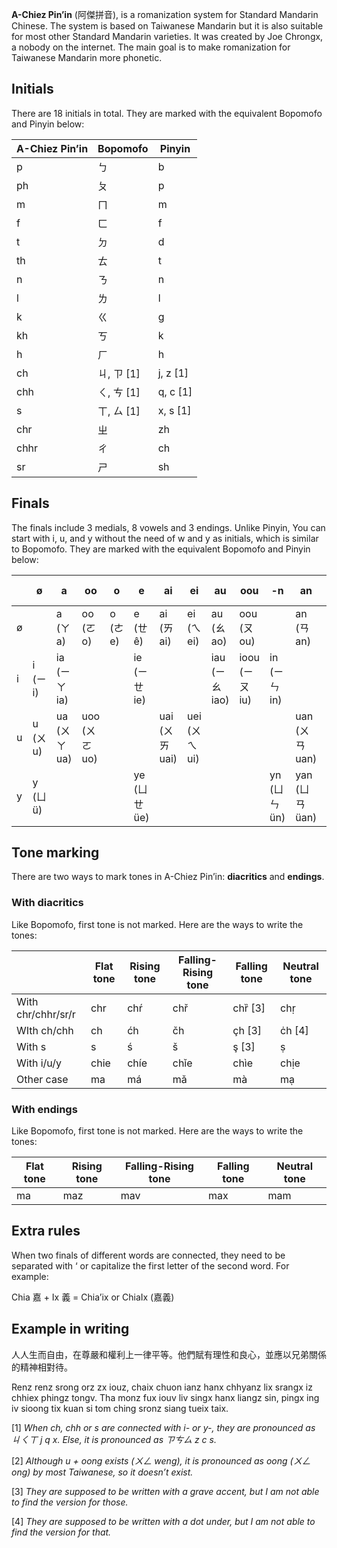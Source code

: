 **A-Chiez Pin’in** (阿傑拼音), is a romanization system for Standard Mandarin Chinese. The system is based on Taiwanese Mandarin but it is also suitable for most other Standard Mandarin varieties. It was created by Joe Chrongx, a nobody on the internet. The main goal is to make romanization for Taiwanese Mandarin more phonetic.

## Initials

There are 18 initials in total. They are marked with the equivalent Bopomofo and Pinyin below:

| A-Chiez Pin’in | Bopomofo | Pinyin |
| --- | --- | --- |
| p | ㄅ | b |
| ph | ㄆ | p |
| m | ㄇ | m |
| f | ㄈ | f |
| t | ㄉ | d |
| th | ㄊ | t |
| n | ㄋ | n |
| l | ㄌ | l |
| k | ㄍ | g |
| kh | ㄎ | k |
| h | ㄏ | h |
| ch | ㄐ, ㄗ [1] | j, z [1] |
| chh | ㄑ, ㄘ [1] | q, c [1] |
| s | ㄒ, ㄙ [1] | x, s [1] |
| chr | ㄓ | zh |
| chhr | ㄔ | ch |
| sr | ㄕ | sh |

## Finals

The finals include 3 medials, 8 vowels and 3 endings. Unlike Pinyin, You can start with i, u, and y without the need of w and y as initials, which is similar to Bopomofo. They are marked with the equivalent Bopomofo and Pinyin below:

|  | ø | a | oo | o | e | ai | ei | au | oou | -n | an | on | en | -ng | ang | oong | ong |
| --- | --- | --- | --- | --- | --- | --- | --- | --- | --- | --- | --- | --- | --- | --- | --- | --- | --- |
| ø |  | a (ㄚ a) | oo (ㄛ o) | o (ㄜ e) | e (ㄝ ê) | ai (ㄞ ai) | ei (ㄟ ei) | au (ㄠ ao) | oou (ㄡ ou) |  | an (ㄢ an) | en (ㄣ en) |  |  | ang (ㄤ ang) | oong (ㄨㄥ ong) | ong (ㄥ ong) |
| i | i (ㄧ i) | ia (ㄧㄚ ia) |  |  | ie (ㄧㄝ ie) |  |  | iau (ㄧㄠ iao) | ioou (ㄧㄡ iu) | in (ㄧㄣ in) |  |  | ien (ㄧㄢ ian) | ing (ㄧㄥ ing) | iang (ㄧㄤ iang) | iong (ㄩㄥ iong) |  |
| u | u (ㄨ u) | ua (ㄨㄚ ua) | uoo (ㄨㄛ uo) |  |  | uai (ㄨㄞ uai) | uei (ㄨㄟ ui) |  |  |  | uan (ㄨㄢ uan) | uen (ㄨㄣ uen) |  |  | uang (ㄨㄤ uang) | [2] |  |
| y | y (ㄩ ü) |  |  |  | ye (ㄩㄝ üe) |  |  |  |  | yn (ㄩㄣ ün) | yan (ㄩㄢ üan) |  |  |  |  |  |  |

## Tone marking

There are two ways to mark tones in A-Chiez Pin’in: **diacritics** and **endings**.

### With diacritics

Like Bopomofo, first tone is not marked. Here are the ways to write the tones:

|  | Flat tone | Rising tone | Falling-Rising tone | Falling tone | Neutral tone |
| --- | --- | --- | --- | --- | --- |
| With chr/chhr/sr/r | chr  | chŕ | chř | chȑ [3] | chṛ |
| WIth ch/chh | ch | ćh | čh | çh [3] | ċh [4] |
| With s | s | ś | š | ş [3]  | ṣ  |
| With i/u/y | chie | chíe | chǐe | chìe | chịe |
| Other case | ma | má | mǎ | mà | mạ |

### With endings

Like Bopomofo, first tone is not marked. Here are the ways to write the tones:

| Flat tone | Rising tone | Falling-Rising tone | Falling tone | Neutral tone |
| --- | --- | --- | --- | --- |
| ma | maz | mav | max | mam |

## Extra rules

When two finals of different words are connected, they need to be separated with ‘ or capitalize the first letter of the second word. For example:

Chia 嘉 + Ix 義 = Chia’ix or ChiaIx (嘉義)

## Example in writing

人人生而自由，在尊嚴和權利上一律平等。他們賦有理性和良心，並應以兄弟關係的精神相對待。

Renz renz srong orz zx iouz, chaix chuon ianz hanx chhyanz lix srangx iz chhiex phingz tongv. Tha monz fux iouv liv singx hanx liangz sin, pingx ing iv sioong tix kuan si tom ching sronz siang tueix taix.

[1] *When ch, chh or s are connected with i- or y-, they are pronounced as ㄐㄑㄒ j q x. Else, it is pronounced as ㄗㄘㄙ z c s.*

[2] *Although u + oong exists (ㄨㄥ weng), it is pronounced as oong (ㄨㄥ ong) by most Taiwanese, so it doesn’t exist.*

[3] *They are supposed to be written with a grave accent, but I am not able to find the version for those.*

[4] *They are supposed to be written with a dot under, but I am not able to find the version for that.*
